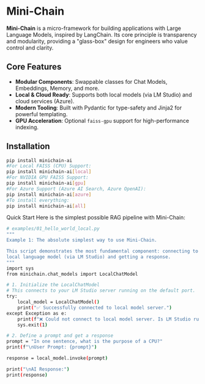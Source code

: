 # Mini-Chain

**Mini-Chain** is a micro-framework for building applications with Large Language Models, inspired by LangChain. Its core principle is transparency and modularity, providing a "glass-box" design for engineers who value control and clarity.

## Core Features

- **Modular Components**: Swappable classes for Chat Models, Embeddings, Memory, and more.
- **Local & Cloud Ready**: Supports both local models (via LM Studio) and cloud services (Azure).
- **Modern Tooling**: Built with Pydantic for type-safety and Jinja2 for powerful templating.
- **GPU Acceleration**: Optional `faiss-gpu` support for high-performance indexing.

## Installation

```bash
pip install minichain-ai
#For Local FAISS (CPU) Support:
pip install minichain-ai[local]
#For NVIDIA GPU FAISS Support:
pip install minichain-ai[gpu]
#For Azure Support (Azure AI Search, Azure OpenAI):
pip install minichain-ai[azure]
#To install everything:
pip install minichain-ai[all]
```
Quick Start
Here is the simplest possible RAG pipeline with Mini-Chain:
```bash
# examples/01_hello_world_local.py
"""
Example 1: The absolute simplest way to use Mini-Chain.

This script demonstrates the most fundamental component: connecting to a
local language model (via LM Studio) and getting a response.
"""
import sys
from minichain.chat_models import LocalChatModel

# 1. Initialize the LocalChatModel
# This connects to your LM Studio server running on the default port.
try:
    local_model = LocalChatModel()
    print("✅ Successfully connected to local model server.")
except Exception as e:
    print(f"❌ Could not connect to local model server. Is LM Studio running? Error: {e}")
    sys.exit(1)

# 2. Define a prompt and get a response
prompt = "In one sentence, what is the purpose of a CPU?"
print(f"\nUser Prompt: {prompt}")

response = local_model.invoke(prompt)

print("\nAI Response:")
print(response)